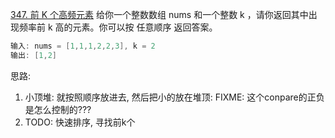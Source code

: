 [347. 前 K 个高频元素](https://leetcode-cn.com/problems/top-k-frequent-elements/solution/xiao-ding-dui-by-wangyk-je4k/)
给你一个整数数组 nums 和一个整数 k ，请你返回其中出现频率前 k 高的元素。你可以按 任意顺序 返回答案。
```java
输入: nums = [1,1,1,2,2,3], k = 2
输出: [1,2]
```
思路: 
1. 小顶堆: 就按照顺序放进去, 然后把小的放在堆顶: FIXME: 这个conpare的正负是怎么控制的???
2. TODO: 快速排序, 寻找前k个
